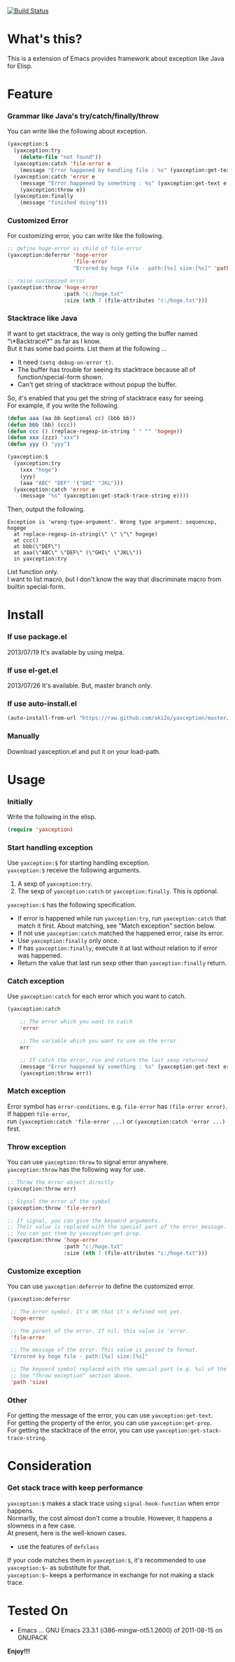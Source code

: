 [![Build Status](https://travis-ci.org/aki2o/yaxception.svg?branch=master)](https://travis-ci.org/aki2o/yaxception)

# What's this?

This is a extension of Emacs provides framework about exception like Java for Elisp.  

# Feature

### Grammar like Java's try/catch/finally/throw

You can write like the following about exception.  

```lisp
(yaxception:$
  (yaxception:try
    (delete-file "not found"))
  (yaxception:catch 'file-error e
    (message "Error happened by handling file : %s" (yaxception:get-text e)))
  (yaxception:catch 'error e
    (message "Error happened by something : %s" (yaxception:get-text e))
    (yaxception:throw e))
  (yaxception:finally
    (message "finished doing")))
```

### Customized Error

For customizing error, you can write like the following.  

```lisp
;; define hoge-error as child of file-error
(yaxception:deferror 'hoge-error
                     'file-error
                     "Errored by hoge file - path:[%s] size:[%s]" 'path 'size)

;; raise customized error
(yaxception:throw 'hoge-error
                  :path "c:/hoge.txt"
                  :size (nth 7 (file-attributes "c:/hoge.txt")))
```

### Stacktrace like Java

If want to get stacktrace, the way is only getting the buffer named "\\\*Backtrace\\\*" as far as I know.  
But it has some bad points. List them at the following &#x2026;
-   It need `(setq debug-on-error t)`.
-   The buffer has trouble for seeing its stacktrace because all of function/special-form shown.
-   Can't get string of stacktrace without popup the buffer.

So, it's enabled that you get the string of stacktrace easy for seeing.  
For example, if you write the following.

```lisp
(defun aaa (aa bb &optional cc) (bbb bb))
(defun bbb (bb) (ccc))
(defun ccc () (replace-regexp-in-string " " "" 'hogege))
(defun xxx (zzz) "xxx")
(defun yyy () "yyy")

(yaxception:$
  (yaxception:try
    (xxx "hoge")
    (yyy)
    (aaa "ABC" "DEF" '("GHI" "JKL")))
  (yaxception:catch 'error e
    (message "%s" (yaxception:get-stack-trace-string e))))
```

Then, output the following.

```
Exception is 'wrong-type-argument'. Wrong type argument: sequencep, hogege
  at replace-regexp-in-string(\" \" \"\" hogege)
  at ccc()
  at bbb(\"DEF\")
  at aaa(\"ABC\" \"DEF\" (\"GHI\" \"JKL\"))
  in yaxception:try
```

List function only.  
I want to list macro, but I don't know the way that discriminate macro from builtin special-form.

# Install

### If use package.el

2013/07/19 It's available by using melpa.  

### If use el-get.el

2013/07/26 It's available. But, master branch only.  

### If use auto-install.el

```lisp
(auto-install-from-url "https://raw.github.com/aki2o/yaxception/master/yaxception.el")
```

### Manually

Download yaxception.el and put it on your load-path.  

# Usage

### Initially

Write the following in the elisp.

```lisp
(require 'yaxception)
```

### Start handling exception

Use `yaxception:$` for starting handling exception.  
`yaxception:$` receive the following arguments.  
1.  A sexp of `yaxception:try`.
2.  The sexp of `yaxception:catch` or `yaxception:finally`. This is optional.

`yaxception:$` has the following specification.  

-   If error is happened while run `yaxception:try`, run `yaxception:catch` that match it first.
    About matching, see "Match exception" section below.
-   If not use `yaxception:catch` matched the happened error, raise its error.
-   Use `yaxception:finally` only once.
-   If has `yaxception:finally`, execute it at last without relation to if error was happened.
-   Return the value that last run sexp other than `yaxception:finally` return.

### Catch exception

Use `yaxception:catch` for each error which you want to catch.  

```lisp
(yaxception:catch

    ;; The error which you want to catch
    'error

    ;; The variable which you want to use as the error
    err

    ;; If catch the error, run and return the last sexp returned
    (message "Error happened by something : %s" (yaxception:get-text err))
    (yaxception:throw err))
```

### Match exception

Error symbol has `error-conditions`. e.g. `file-error` has `(file-error error)`.  
If happen `file-error`,  
run `(yaxception:catch 'file-error ...)` or `(yaxception:catch 'error ...)` first.

### Throw exception

You can use `yaxception:throw` to signal error anywhere.  
`yaxception:throw` has the following way for use.

```lisp
;; Throw the error object directly
(yaxception:throw err)

;; Signal the error of the symbol
(yaxception:throw 'file-error)

;; If signal, you can give the keyword arguments.
;; Their value is replaced with the special part of the error message.
;; You can get them by yaxception:get-prop.
(yaxception:throw 'hoge-error
                  :path "c:/hoge.txt"
                  :size (nth 7 (file-attributes "c:/hoge.txt")))
```

### Customize exception

You can use `yaxception:deferror` to define the customized error.  

```lisp
(yaxception:deferror

 ;; The error symbol. It's OK that it's defined not yet.
 'hoge-error

 ;; THe parent of the error. If nil, this value is 'error.
 'file-error

 ;; The message of the error. This value is passed to format.
 "Errored by hoge file - path:[%s] size:[%s]"

 ;; The keyword symbol replaced with the special part (e.g. %s) of the above message.
 ;; See "Throw exception" section above.
 'path 'size)
```

### Other

For getting the message of the error, you can use `yaxception:get-text`.  
For getting the property of the error, you can use `yaxception:get-prop`.  
For getting the stacktrace of the error, you can use `yaxception:get-stack-trace-string`.

# Consideration

### Get stack trace with keep performance

`yaxception:$` makes a stack trace using `signal-hook-function` when error happens.  
Normarlly, the cost almost don't come a trouble. However, it happens a slowness in a few case.  
At present, here is the well-known cases.  
-   use the features of `defclass`

If your code matches them in `yaxception:$`, it's recommended to use `yaxception:$~`
as substitute for that.  
`yaxception:$~` keeps a performance in exchange for not making a stack trace.  

# Tested On

-   Emacs &#x2026; GNU Emacs 23.3.1 (i386-mingw-nt5.1.2600) of 2011-08-15 on GNUPACK

**Enjoy!!!**

